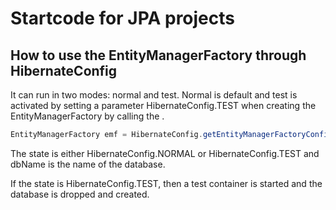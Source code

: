 # Startcode for JPA projects

## How to use the EntityManagerFactory through HibernateConfig

It can run in two modes: normal and test. Normal is default and test is 
activated by setting a parameter HibernateConfig.TEST when creating the
EntityManagerFactory by calling the .

```java
EntityManagerFactory emf = HibernateConfig.getEntityManagerFactoryConfig(state, dbName);
``` 

The state is either HibernateConfig.NORMAL or HibernateConfig.TEST and dbName is 
the name of the database.

If the state is HibernateConfig.TEST, then a test container is started and
the database is dropped and created.
